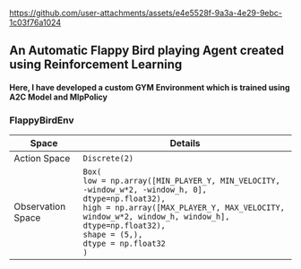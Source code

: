 

https://github.com/user-attachments/assets/e4e5528f-9a3a-4e29-9ebc-1c03f76a1024

## An Automatic Flappy Bird playing Agent created using Reinforcement Learning
#### Here, I have developed a custom GYM Environment which is trained using A2C Model and MlpPolicy

### FlappyBirdEnv

| **Space**              | **Details**                                                                                                                                         |
|------------------------|-----------------------------------------------------------------------------------------------------------------------------------------------------|
| Action Space           | `Discrete(2)`                                                                                                                                       |
| Observation Space      | `Box(` <br> `low = np.array([MIN_PLAYER_Y, MIN_VELOCITY, -window_w*2, -window_h, 0], dtype=np.float32),` <br> `high = np.array([MAX_PLAYER_Y, MAX_VELOCITY, window_w*2, window_h, window_h], dtype=np.float32),` <br> `shape = (5,),` <br> `dtype = np.float32` <br> `)` |
